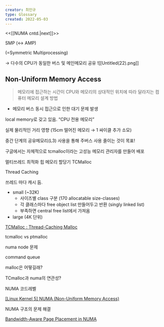 ```yaml
---
creator: 최민규
type: Glossary
created: 2022-05-03
---
```

<<[[NUMA cntd.|next]]>>

SMP (↔ AMP)

(=Symmetric Multiprocessing)

→ 다수의 CPU가 동일한 버스 및 메인메모리 공유
![[Untitled(22).png]]


## Non-Uniform Memory Access

> 메모리에 접근하는 시간이 CPU와 메모리의 상대적인 위치에 따라 달라지는 컴퓨터 메모리 설계 방법

- 메모리 버스 동시 접근으로 인한 대기 문제 발생

local memory로 갖고 있음. “CPU 전용 메모리”

실제 물리적인 거리 영향 (15cm 떨어진 메모리 → 1 싸이클 추가 소모)

중간 단계의 공유메모리(L3) 사용을 통해 주버스 사용 줄이는 것이 목표!

구글에서는 자체적으로 tcmalloc이라는 고성능 메모리 관리자를 만들어 배포

멀티쓰레드 최적화 힙 메모리 할당기 TCMalloc

Thread Caching

쓰레드 마다 캐시 둠.

- small (~32K)
    - 사이즈별 class 구분 (170 allocatable size-classes)
    - 각 클래스마다 free object list 만들어두고 반환 (singly linked list)
    - 부족하면 central free list에서 가져옴
- large (4K 단위)

[TCMalloc : Thread-Caching Malloc](http://goog-perftools.sourceforge.net/doc/tcmalloc.html)

tcmalloc vs ptmalloc

numa node 문제

command queue

malloc은 어떻길래?

TCmalloc과 numa의 연관성?

NUMA 코드레벨

[[Linux Kernel 5] NUMA (Non-Uniform Memory Access)](https://pr0gr4m.tistory.com/entry/Linux-Kernel-5-NUMA-Non-Uniform-Memory-Access)

NUMA 구조의 문제 해결

[Bandwidth-Aware Page Placement in NUMA](https://ieeexplore.ieee.org/abstract/document/9139869)
